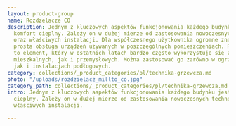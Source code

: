 ```yaml
---
layout: product-group
name: Rozdzelacze CO
description: Jednym z kluczowych aspektów funkcjonowania każdego budynku jest właściwy
  komfort cieplny. Zależy on w dużej mierze od zastosowania nowoczesnych technologii
  oraz właściwych instalacji. Dla współczesnego użytkownika ogromne znacznie ma również
  prosta obsługa urządzeń używanych w poszczególnych pomieszczeniach. Rozdzielacz
  to element, który w ostatnich latach bardzo często wykorzystuje się zarówno w budynkach
  mieszkalnych, jak i przemysłowych. Można zastosować go zarówno w ogrzewaniu grzejnikowym,
  jak i instalacjach podłogowych.
category: collections/_product_categories/pl/technika-grzewcza.md
photo: "/uploads/rozdzielacz_millto_co.jpg"
category_path: collections/_product_categories/pl/technika-grzewcza.md
intro: Jednym z kluczowych aspektów funkcjonowania każdego budynku jest właściwy komfort
  cieplny. Zależy on w dużej mierze od zastosowania nowoczesnych technologii oraz
  właściwych instalacji.

---
```

